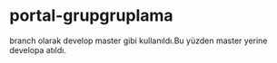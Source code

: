 # portal-grupgruplama
branch olarak develop master gibi kullanıldı.Bu yüzden master yerine developa atıldı.
